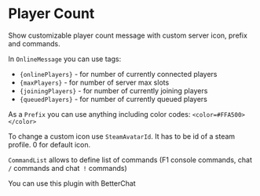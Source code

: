 # Player Count

Show customizable player count message with custom server icon, prefix and commands.

In `OnlineMessage` you can use tags:
- `{onlinePlayers}` - for number of currently connected players
- `{maxPlayers}` - for number of server max slots
- `{joiningPlayers}` - for number of currently joining players
- `{queuedPlayers}` - for number of currently queued players

As a `Prefix` you can use anything including color codes: `<color=#FFA500></color>`

To change a custom icon use `SteamAvatarId`. It has to be id of a steam profile. 0 for default icon.

`CommandList` allows to define list of commands (F1 console commands, chat `/` commands and chat` !` commands)

You can use this plugin with BetterChat
